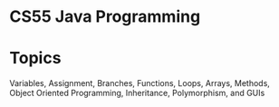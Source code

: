 # CS55 Java Programming
# Topics
Variables, Assignment, Branches, Functions, Loops, Arrays, Methods, Object Oriented Programming, Inheritance, Polymorphism, and GUIs
